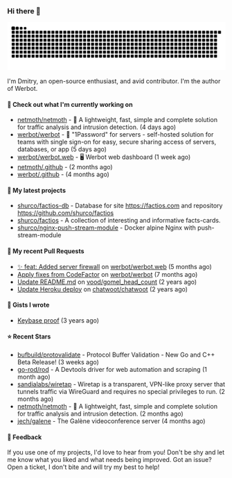 ### Hi there 👋

![](https://github.com/shurco/shurco/raw/output/github-contribution-grid-snake.svg)

I'm Dmitry, an open-source enthusiast, and avid contributor. I'm the author of Werbot. 

#### 👷 Check out what I'm currently working on

- [netmoth/netmoth](https://github.com/netmoth/netmoth) - 🚀 A lightweight, fast, simple and complete solution for traffic analysis and intrusion detection. (4 days ago)
- [werbot/werbot](https://github.com/werbot/werbot) - 🔑 &#34;1Password&#34; for servers - self-hosted solution for teams with single sign-on for easy, secure sharing access of servers, databases, or app (5 days ago)
- [werbot/werbot.web](https://github.com/werbot/werbot.web) - 🖥  Werbot web dashboard (1 week ago)
- [netmoth/.github](https://github.com/netmoth/.github) -  (2 months ago)
- [werbot/.github](https://github.com/werbot/.github) -  (4 months ago)

#### 🌱 My latest projects

- [shurco/factios-db](https://github.com/shurco/factios-db) - Database for site https://factios.com and repository https://github.com/shurco/factios
- [shurco/factios](https://github.com/shurco/factios) - A collection of interesting and informative facts-cards.
- [shurco/nginx-push-stream-module](https://github.com/shurco/nginx-push-stream-module) - Docker alpine Nginx with push-stream-module

#### 🔨 My recent Pull Requests

- [✨ feat: Added server firewall](https://github.com/werbot/werbot.web/pull/3) on [werbot/werbot.web](https://github.com/werbot/werbot.web) (5 months ago)
- [Apply fixes from CodeFactor](https://github.com/werbot/werbot/pull/3) on [werbot/werbot](https://github.com/werbot/werbot) (7 months ago)
- [Update README.md](https://github.com/vood/gomel_head_count/pull/1) on [vood/gomel_head_count](https://github.com/vood/gomel_head_count) (2 years ago)
- [Update Heroku deploy](https://github.com/chatwoot/chatwoot/pull/1030) on [chatwoot/chatwoot](https://github.com/chatwoot/chatwoot) (2 years ago)

#### 📓 Gists I wrote

- [Keybase proof](https://gist.github.com/959752bb9b046d792e71ca185f48d641) (3 years ago)

#### ⭐ Recent Stars

- [bufbuild/protovalidate](https://github.com/bufbuild/protovalidate) - Protocol Buffer Validation - New Go and C&#43;&#43; Beta Release! (3 weeks ago)
- [go-rod/rod](https://github.com/go-rod/rod) - A Devtools driver for web automation and scraping (1 month ago)
- [sandialabs/wiretap](https://github.com/sandialabs/wiretap) - Wiretap is a transparent, VPN-like proxy server that tunnels traffic via WireGuard and requires no special privileges to run. (2 months ago)
- [netmoth/netmoth](https://github.com/netmoth/netmoth) - 🚀 A lightweight, fast, simple and complete solution for traffic analysis and intrusion detection. (2 months ago)
- [jech/galene](https://github.com/jech/galene) - The Galène videoconference server (4 months ago)

#### 💬 Feedback

If you use one of my projects, I'd love to hear from you! Don't be shy and let me know what you liked
and what needs being improved. Got an issue? Open a ticket, I don't bite and will try my best to help!
